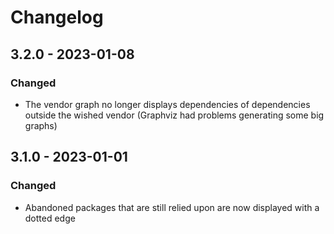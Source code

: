 # Changelog

## 3.2.0 - 2023-01-08

### Changed

- The vendor graph no longer displays dependencies of dependencies outside the wished vendor (Graphviz had problems generating some big graphs)

## 3.1.0 - 2023-01-01

### Changed

- Abandoned packages that are still relied upon are now displayed with a dotted edge
